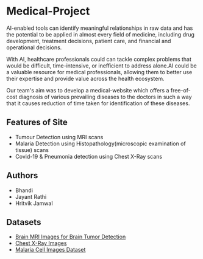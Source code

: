 # Medical-Project
AI-enabled tools can identify meaningful relationships in raw data and has the potential to be applied in almost every field of medicine, including drug development, treatment decisions, patient care, and financial and operational decisions.

With AI, healthcare professionals could can tackle complex problems that would be difficult, time-intensive, or inefficient to address alone.AI could be a valuable resource for medical professionals, allowing them to better use their expertise and provide value across the health ecosystem.

Our team's aim was to develop a medical-website which offers a free-of-cost diagnosis  of various prevailing diseases to the doctors in such a way that it causes reduction of time taken for identification of these diseases. 

## Features of Site
* Tumour Detection using MRI scans
* Malaria Detection using Histopathology(microscopic examination of tissue) scans
* Covid-19 & Pneumonia detection using Chest X-Ray scans

## Authors
* Bhandi
* Jayant Rathi
* Hritvik Jamwal
## Datasets
* [Brain MRI Images for Brain Tumor Detection](https://www.kaggle.com/navoneel/brain-mri-images-for-brain-tumor-detection)
* [Chest X-Ray Images](https://www.kaggle.com/paultimothymooney/chest-xray-pneumonia)
* [Malaria Cell Images Dataset](https://www.kaggle.com/iarunava/cell-images-for-detecting-malaria)
